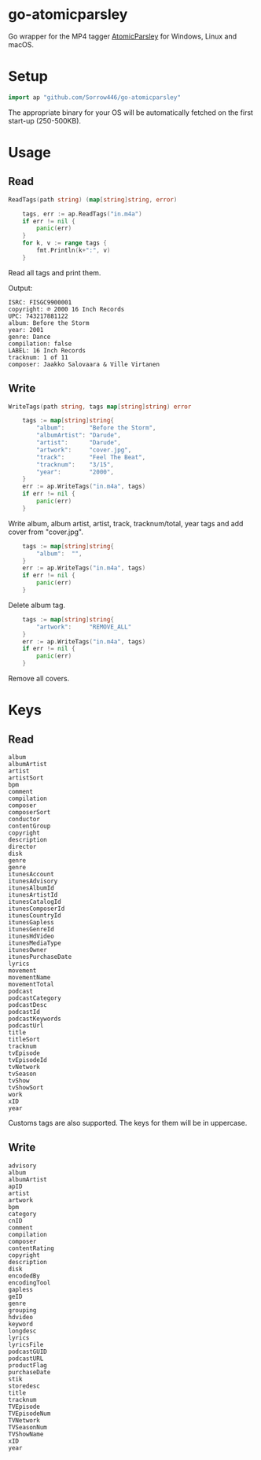 # go-atomicparsley
Go wrapper for the MP4 tagger [AtomicParsley](https://github.com/wez/atomicparsley) for Windows, Linux and macOS.

# Setup
```go
import ap "github.com/Sorrow446/go-atomicparsley"
```
The appropriate binary for your OS will be automatically fetched on the first start-up (250-500KB).

# Usage

## Read
```go
ReadTags(path string) (map[string]string, error)
```
```go
	tags, err := ap.ReadTags("in.m4a")
	if err != nil {
		panic(err)
	}
	for k, v := range tags {
		fmt.Println(k+":", v)
	}
```
Read all tags and print them.

Output:
```
ISRC: FISGC9900001
copyright: ℗ 2000 16 Inch Records
UPC: 743217881122
album: Before the Storm
year: 2001
genre: Dance
compilation: false
LABEL: 16 Inch Records
tracknum: 1 of 11
composer: Jaakko Salovaara & Ville Virtanen
```

## Write
```go
WriteTags(path string, tags map[string]string) error
```

```go
	tags := map[string]string{
		"album":       "Before the Storm",
		"albumArtist": "Darude",
		"artist":      "Darude",
		"artwork":     "cover.jpg",
		"track":       "Feel The Beat",
		"tracknum":    "3/15",
		"year":        "2000",
	}
	err := ap.WriteTags("in.m4a", tags)
	if err != nil {
		panic(err)
	}
```
Write album, album artist, artist, track, tracknum/total, year tags and add cover from "cover.jpg".

```go
	tags := map[string]string{
		"album":  "",
	}
	err := ap.WriteTags("in.m4a", tags)
	if err != nil {
		panic(err)
	}
```
Delete album tag.

```go
	tags := map[string]string{
		"artwork":     "REMOVE_ALL"
	}
	err := ap.WriteTags("in.m4a", tags)
	if err != nil {
		panic(err)
	}
```
Remove all covers.


# Keys
## Read
```
album
albumArtist
artist
artistSort
bpm
comment
compilation
composer
composerSort
conductor
contentGroup
copyright
description
director
disk
genre
genre
itunesAccount
itunesAdvisory
itunesAlbumId
itunesArtistId
itunesCatalogId
itunesComposerId
itunesCountryId
itunesGapless
itunesGenreId
itunesHdVideo
itunesMediaType
itunesOwner
itunesPurchaseDate
lyrics
movement
movementName
movementTotal
podcast
podcastCategory
podcastDesc
podcastId
podcastKeywords
podcastUrl
title
titleSort
tracknum
tvEpisode
tvEpisodeId
tvNetwork
tvSeason
tvShow
tvShowSort
work
xID
year
```
Customs tags are also supported. The keys for them will be in uppercase.

## Write
```
advisory
album
albumArtist
apID
artist
artwork
bpm
category
cnID
comment
compilation
composer
contentRating
copyright
description
disk
encodedBy
encodingTool
gapless
geID
genre
grouping
hdvideo
keyword
longdesc
lyrics
lyricsFile
podcastGUID
podcastURL
productFlag
purchaseDate
stik
storedesc
title
tracknum
TVEpisode
TVEpisodeNum
TVNetwork
TVSeasonNum
TVShowName
xID
year
```
